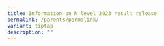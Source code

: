 ```yaml
---
title: Information on N level 2023 result release
permalink: /parents/permalink/
variant: tiptap
description: ""
---
```


